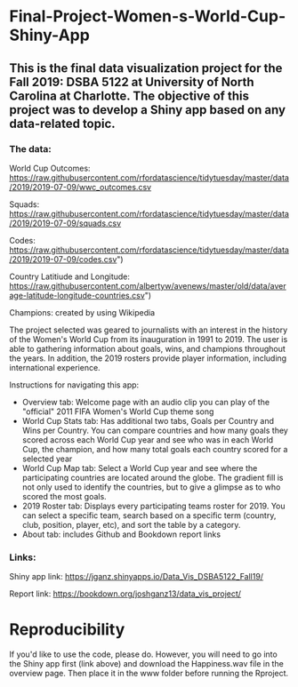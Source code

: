# Final-Project-Women-s-World-Cup-Shiny-App

## This is the final data visualization project for the Fall 2019: DSBA 5122 at University of North Carolina at Charlotte. The objective of this project was to develop a Shiny app based on any data-related topic.

### The data:

World Cup Outcomes:
https://raw.githubusercontent.com/rfordatascience/tidytuesday/master/data/2019/2019-07-09/wwc_outcomes.csv

Squads:
https://raw.githubusercontent.com/rfordatascience/tidytuesday/master/data/2019/2019-07-09/squads.csv

Codes:
https://raw.githubusercontent.com/rfordatascience/tidytuesday/master/data/2019/2019-07-09/codes.csv")

Country Latitiude and Longitude:
https://raw.githubusercontent.com/albertyw/avenews/master/old/data/average-latitude-longitude-countries.csv")

Champions:
created by using Wikipedia

The project selected was geared to journalists with an interest in the history of the Women's World Cup from its inauguration in 1991 to 2019.  The user is able to gathering information about goals, wins, and champions throughout the years. In addition, the 2019 rosters provide player information, including international experience.

Instructions for navigating this app:
  - Overview tab: Welcome page with an audio clip you can play of the "official" 2011 FIFA Women's World Cup theme    song
  - World Cup Stats tab: Has additional two tabs, Goals per Country and Wins per Country.  You can compare countries and how many goals they scored across each World Cup year and see who was in each World Cup, the champion, and how many total goals each country scored for a selected year
  - World Cup Map tab: Select a World Cup year and see where the participating countries are located around the globe.  The gradient fill is not only used to identify the countries, but to give a glimpse as to who scored the most goals.
  - 2019 Roster tab: Displays every participating teams roster for 2019.  You can select a specific team, search based on a specific term (country, club, position, player, etc), and sort the table by a category.
  - About tab: includes Github and Bookdown report links

### Links:

Shiny app link: https://jganz.shinyapps.io/Data_Vis_DSBA5122_Fall19/

Report link: https://bookdown.org/joshganz13/data_vis_project/

# Reproducibility

If you'd like to use the code, please do.  However, you will need to go into the Shiny app first (link above) and download the Happiness.wav file in the overview page.  Then place it in the www folder before running the Rproject.
